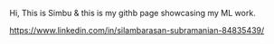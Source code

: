 Hi, This is Simbu & this is my githb page showcasing my ML work.


https://www.linkedin.com/in/silambarasan-subramanian-84835439/
